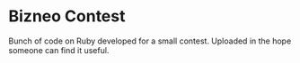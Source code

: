 Bizneo Contest
==
Bunch of code on Ruby developed for a small contest. Uploaded in the hope someone can find it useful.


